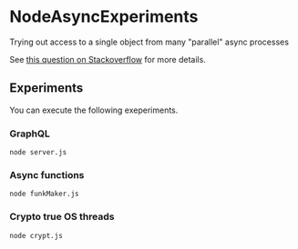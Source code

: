# NodeAsyncExperiments
Trying out access to a single object from many "parallel" async processes

See [this question on Stackoverflow](https://stackoverflow.com/questions/60722673/can-concurrent-write-access-to-the-same-object-from-asynchronous-functions-cause) for more details.

## Experiments

You can execute the following exeperiments.

### GraphQL

```node server.js```

### Async functions

```node funkMaker.js```

### Crypto true OS threads

```node crypt.js```
